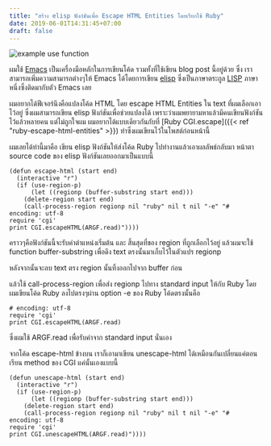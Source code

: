 ```yaml
---
title: "สร้าง elisp ฟังก์ชันเพื่อ Escape HTML Entities โดยเรียกใช้ Ruby"
date: 2019-06-01T14:31:45+07:00
draft: false
---
```


![example use function](/el-ruby-escape-unescape-html.gif)

ผมใช้ [Emacs](https://www.gnu.org/software/emacs/) เป็นเครื่องมือหลักในการเขียนโค้ด รวมทั้งที่ใช้เขียน blog post นี้อยู่ด้วย ซึ่ง เราสามารถเพิ่มความสามารถต่างๆให้ Emacs ได้โดยการเขียน [elisp](https://en.wikipedia.org/wiki/Emacs_Lisp) ซึ่งเป็นภาษาตระกูล [LISP](https://en.wikipedia.org/wiki/Lisp_(programming_language)) ภาษาหนึ่งซึ่งติดมากับตัว Emacs เลย

ผมอยากได้ฟีเจอร์นึงคือแปลงโค้ด HTML โดย escape HTML Entities ใน text ที่ผมเลือกเอาไว้อยู่ ซึ่งผมสามารถเขียน elisp ฟังก์ชันเพื่อช่วยแปลงได้ เพราะว่าผมพยายามหาแล้วมีคนเขียนฟังก์ชันไว้แล้วหลายคน แต่ไม่ถูกใจผม ผมอยากได้แบบเดียวกันกับที่ [Ruby CGI.escape]({{< ref "ruby-escape-html-entities" >}}) ทำซึ่งผมเขียนไว้ในโพสต์ก่อนหน้านี้

ผมเลยได้ท่านี้มาคือ เขียน elisp ฟังก์ชันให้ส่งโค้ด Ruby ไปทำงานแล้วเอาผลลัพธ์กลับมา หน้าตา source code ของ elisp ฟังก์ชันเลยออกมาเป็นแบบนี้

```
(defun escape-html (start end)
  (interactive "r")
  (if (use-region-p)
      (let ((regionp (buffer-substring start end)))
	(delete-region start end)
	(call-process-region regionp nil "ruby" nil t nil "-e" "# encoding: utf-8
require 'cgi'
print CGI.escapeHTML(ARGF.read)"))))
```

คราวๆคือฟังก์ชันนี้จะรับค่าตำแหน่งเริ่มต้น และ สิ้นสุดที่ของ region ที่ถูกเลือกไว้อยู่ แล้วผมจะใช้ function buffer-substring เพื่อดึง text ตรงนั้นมาเก็บไว้ในตัวแปร regionp

หลังจากนั้นจะลบ text ตรง region นั้นทิ้งออกไปจาก buffer ก่อน

แล้วใช้ call-process-region เพื่อส่ง regionp ไปทาง standard input ให้กับ Ruby โดยผมเขียนโค้ด Ruby ลงไปตรงๆผ่าน option -e ของ Ruby โค้ดตรงนั้นคือ

```
# encoding: utf-8
require 'cgi'
print CGI.escapeHTML(ARGF.read)
```

ซึ่งผมใช้ ARGF.read เพื่อรับค่าจาก standard input นั่นเอง

จากโค้ด escape-html ข้างบน เราก็เอามาเขียน unescape-html ได้เหมือนกันเปลี่ยนแค่ตอนเรียน method ของ CGI แค่นั้นเองแบบนี้

```
(defun unescape-html (start end)
  (interactive "r")
  (if (use-region-p)
      (let ((regionp (buffer-substring start end)))
	(delete-region start end)
	(call-process-region regionp nil "ruby" nil t nil "-e" "# encoding: utf-8
require 'cgi'
print CGI.unescapeHTML(ARGF.read)"))))
```
